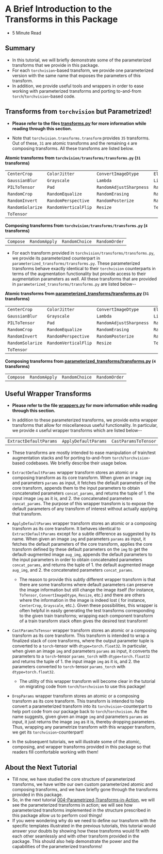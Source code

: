# A Brief Introduction to the Transforms in this Package

- 5 Minute Read


<a name="summary"></a>
## Summary 
* In this tutorial, we will briefly demonstrate some of the parameterized transforms that we provide in this package.
* For each `torchvision`-based transform, we provide one parameterized version with the same name that exposes the parameters of this transform.
* In addition, we provide useful tools and wrappers in order to ease working with parameterized transforms and porting to-and-from `torch`/`torchvision`-based code. 


<a name="torchvision-transforms-transforms"></a>
## Transforms from `torchvision` but Parametrized!
* **Please refer to the files
[transforms.py](https://github.com/apple/parameterized-transforms/blob/main/parameterized_transforms/transforms.py) for more information while reading through this section.**


* Note that `torchvision.transforms.transform` provides `35` transforms. 
Out of these, `31` are atomic transforms and the remaining `4` are composing transforms.
All these transforms are listed below.


**Atomic transforms from `torchvision/transforms/transforms.py` (`31` transforms)**

|                  |                        |                         |                        |                             |
|------------------|------------------------|-------------------------|------------------------|-----------------------------|
| `CenterCrop`     | `ColorJitter`          | `ConvertImageDtype`     | `ElasticTransform`     | `FiveCrop`                  |
| `GaussianBlur`   | `Grayscale`            | `Lambda`                | `LinearTransformation` | `Normalize`                 |      
| `PILToTensor`    | `Pad`                  | `RandomAdjustSharpness` | `RandomAffine`         | `RandomAutocontrast`        | 
| `RandomCrop`     | `RandomEqualize`       | `RandomErasing`         | `RandomGrayscale`      | `RandomHorizontalFlip`      | 
| `RandomInvert`   | `RandomPerspective`    | `RandomPosterize`       | `RandomResizedCrop`    | `RandomRotation`            | 
| `RandomSolarize` | `RandomVerticalFlip`   | `Resize`                | `TenCrop`              | `ToPILImage`                | 
| `ToTensor`       |                        |                         |                        |                             |


**Composing transforms from `torchvision/transforms/transforms.py` (`4` transforms)**

|           |               |                |               |
|-----------|---------------|----------------|---------------|
| `Compose` | `RandomApply` | `RandomChoice` | `RandomOrder` |


* For each transform provided in `torchvision/transforms/transforms.py`, we provide its parameterized counterpart in 
`parameterized_transforms/transforms.py`.
These parameterized transforms behave exactly identical to their `torchvision` counterparts in terms of the augmentation 
functionality but provide access to their augmentation parameters as well.
All these transforms that are provided in `parameterized_transforms/transforms.py` are listed below--


**Atomic transforms from [parameterized_transforms/transforms.py](https://github.com/apple/parameterized-transforms/blob/main/parameterized_transforms/transforms.py) (`31` transforms)**

|                  |                        |                         |                        |                             |
|------------------|------------------------|-------------------------|------------------------|-----------------------------|
| `CenterCrop`     | `ColorJitter`          | `ConvertImageDtype`     | `ElasticTransform`     | `FiveCrop`                  |
| `GaussianBlur`   | `Grayscale`            | `Lambda`                | `LinearTransformation` | `Normalize`                 |      
| `PILToTensor`    | `Pad`                  | `RandomAdjustSharpness` | `RandomAffine`         | `RandomAutocontrast`        | 
| `RandomCrop`     | `RandomEqualize`       | `RandomErasing`         | `RandomGrayscale`      | `RandomHorizontalFlip`      | 
| `RandomInvert`   | `RandomPerspective`    | `RandomPosterize`       | `RandomResizedCrop`    | `RandomRotation`            | 
| `RandomSolarize` | `RandomVerticalFlip`   | `Resize`                | `TenCrop`              | `ToPILImage`                | 
| `ToTensor`       |                        |                         |                        |                             |


**Composing transforms from [parameterized_transforms/transforms.py](https://github.com/apple/parameterized-transforms/blob/main/parameterized_transforms/transforms.py) (`4` transforms)**

|           |               |                |               |
|-----------|---------------|----------------|---------------|
| `Compose` | `RandomApply` | `RandomChoice` | `RandomOrder` |



<a name="useful-wrapper-transforms"></a>
## Useful Wrapper Transforms

* **Please refer to the file
[wrappers.py](https://github.com/apple/parameterized-transforms/blob/main/parameterized_transforms/wrappers.py)
for more information while reading through this section.**

* In addition to these parameterized transforms, we provide extra wrapper transforms that allow for miscellaneous useful functionality.
In particular, we provide `4` useful wrapper transforms which are listed below--

|                        |                      |                      |              |
|------------------------|----------------------|----------------------|--------------|
| `ExtractDefaultParams` | `ApplyDefaultParams` | `CastParamsToTensor` | `DropParams` |


* These transforms are mostly intended to ease manipulation of train/test augmentation stacks and for porting to-and-from 
`torch`/`torchvision`-based codebases.
We briefly describe their usage below.
* `ExtractDefaultParams` wrapper transform stores an atomic or a composing transform as its core transform.
When given an image `img` and parameters `params` as input, it fetches the default parameters of the core transform, 
appends them to the input parameters to obtain concatenated parameters `concat_params`, and returns the tuple of 1. the 
input image `img` as it is, and 2. the concatenated parameters `concat_params`.
The purpose of this wrapper transform is to expose the default parameters of any transform of interest without actually 
applying that transform.
* `ApplyDefaultParams` wrapper transform stores an atomic or a composing transform as its core transform.
It behaves identical to `ExtractDefaultParams` except for a subtle difference as suggested by its name.
When given an image `img` and parameters `params` as input, it fetches the default parameters of the core transform, 
applies the core transform defined by these default parameters on the `img` to get the default-augmented image `aug_img`, 
appends the default parameters to the input parameters in order to obtain concatenated parameters `concat_params`, and 
returns the tuple of 1. the default augmented image `aug_img`, and 2. the concatenated parameters `concat_params`.
    * The reason to provide this subtly different wrapper transform is that there are some transforms where default 
    parameters can preserve the image information but still change the image itself (for instance, `ToTensor`, 
    `ConvertImageDtype`, `Resize`, etc.) and there are others where the information in the image is indeed lost (
    for instance, `CenterCrop`, `Grayscale`, etc.).
    Given these possibilities, this wrapper is often helpful in easily generating the test transforms corresponding to 
    the given train transforms; wrapping each component transform of a train transform stack often gives the desired 
    test transform!
* `CastParamsToTensor` wrapper transform stores an atomic or a composing transform as its core transform.
This transform is intended to wrap a finalized stack of core transforms, where the output parameter tuple is converted 
to a `torch`-tensor with `dtype=torch.float32`.
In particular, when given an image `img` and parameters `params` as input, it converts the parameters to a 
`torch`-tensor `params_torch` with `dtype=torch.float32` and returns the tuple of 1. the input image `img` as it is, 
and 2. the parameters converted to `torch`-tensor `params_torch` with `dtype=torch.float32`.
  * The utility of this wrapper transform will become clear in the tutorial on migrating code from 
  `torch`/`torchvision` to use this package!
* `DropParams` wrapper transform stores an atomic or a composing transform as its core transform.
This transform is intended to help convert a parameterized transform into its `torchvision`-counterpart to help port 
code from our package back to `torch`/`torchvision`.
As the name suggests, given given an image `img` and parameters `params` as input, it just returns the image `img` as 
it is, thereby dropping parameters.
Thus, wrapping any parametrize transform with this wrapper transform, we get its `torchvision`-counterpart!

  
* In the subsequent tutorials, we will illustrate some of the atomic, composing, and 
wrapper transforms provided in this package so that readers fill comfortable working with them!


<a name="next-tutorial-preview"></a>
## About the Next Tutorial
* Till now, we have studied the core structure of parameterized transforms, we have writte our own custom parameterized 
atomic and composing transforms, and we have briefly gone through the transforms provided in this package.
* So, in the next tutorial 
[004-Parametrized-Transforms-in-Action](004-Parametrized-Transforms-in-Action.md),
we will see the parameterized transforms in action; we will see how parameterized transforms implemented in the structure 
prescribed in this package allow us to perform cool things!
* If you were wondering why do we need to define our transform with the specific templates illustrated in the previous 
tutorials, this tutorial would answer your doubts by showing how these transforms would fit with each other seamlessly 
and with other transform provided in the package.
This should also help demonstrate the power and the capabilities of the parameterized transforms!
